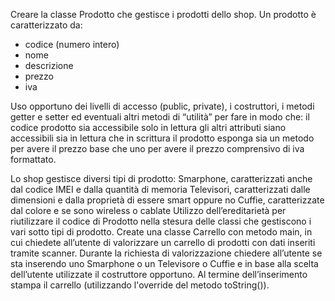 Creare la classe Prodotto che gestisce i prodotti dello shop.
Un prodotto è caratterizzato da:
- codice (numero intero)
- nome
- descrizione
- prezzo
- iva
  
Uso opportuno dei livelli di accesso (public, private), i costruttori, i metodi getter e setter ed eventuali altri metodi di “utilità” per fare in modo che:
il codice prodotto sia accessibile solo in lettura
gli altri attributi siano accessibili sia in lettura che in scrittura
il prodotto esponga sia un metodo per avere il prezzo base che uno per avere il prezzo comprensivo di iva formattato.

Lo shop gestisce diversi tipi di prodotto:
Smarphone, caratterizzati anche dal codice IMEI e dalla quantità di memoria
Televisori, caratterizzati dalle dimensioni e dalla proprietà di essere smart oppure no
Cuffie, caratterizzate dal colore e se sono wireless o cablate
Utilizzo dell’ereditarietà per riutilizzare il codice di Prodotto nella stesura delle classi che gestiscono i vari sotto tipi di prodotto.
Create una classe Carrello con metodo main, in cui chiedete all’utente di valorizzare un carrello di prodotti con dati inseriti tramite scanner. Durante la richiesta di valorizzazione chiedere all’utente se sta inserendo uno Smarphone o un Televisore o Cuffie e in base alla scelta dell’utente utilizzate il costruttore opportuno.
Al termine dell’inserimento stampa il carrello (utilizzando l'override del metodo toString()).
